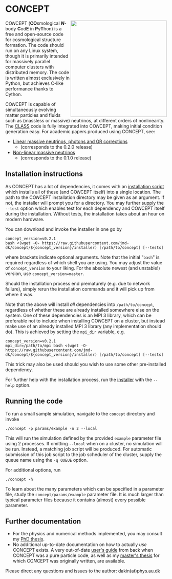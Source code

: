 CO*N*CEPT
=========
<img align="right" height="300" src="http://users-phys.au.dk/jmd/github/concept/render2D.png"/>

CO*N*CEPT (**CO**smological ***N***-body **C**od**E** in **P**y**T**hon)
is a free and open-source code for cosmological structure formation.
The code should run on any Linux system, though it is primarily intended for
massively parallel computer clusters with distributed memory.
The code is written almost exclusively in Python, but achieves C-like
performance thanks to Cython.

CO*N*CEPT is capable of simultaneously evolving matter particles and fluids
such as (massless or massive) neutrinos, at different orders of nonlinearity.
The [CLASS](https://github.com/lesgourg/class_public) code is fully integrated
into CO*N*CEPT, making initial condition generation easy.
For academic papers produced using CO*N*CEPT, see:

- [Linear massive neutrinos, photons and GR corrections](https://arxiv.org/abs/1811.00904)
  - (corresponds to the 0.2.0 release)
- [Non-linear massive neutrinos](https://arxiv.org/abs/1712.03944)
  - (corresponds to the 0.1.0 release)


Installation instructions
-------------------------
As CO*N*CEPT has a lot of dependencies, it comes with an
[installation script](installer) which installs all of these
(and CO*N*CEPT itself) into a single location.
The path to the CO*N*CEPT installation directory may be given
as an argument. If not, the installer will prompt you for a directory.
You may further supply the `--test` option which enables test for each
dependency and CO*N*CEPT itself during the installation.
Without tests, the installation takes about an hour on modern hardware.

You can download and invoke the installer in one go by

    concept_version=v0.2.1
    bash <(wget -O- https://raw.githubusercontent.com/jmd-dk/concept/${concept_version}/installer) [/path/to/concept] [--tests]

where brackets indicate optional arguments. Note that the initial
"`bash`" is required regardless of which shell you are using.
You may adjust the value of `concept_version` to your liking. For the
absolute newest (and unstable!) version, use `concept_version=master`.

Should the installation process end prematurely (e.g. due to network
failure), simply rerun the installation commands and it will pick up
from where it was.

Note that the above will install *all* dependencies into
`/path/to/concept`, regardless of whether these are already installed
somewhere else on the system. One of these dependencies is an
MPI 3 library, which can be preferable not to include when installing
CO*N*CEPT on a cluster, but instead make use of an already installed
MPI 3 library (any implementation should do). This is achieved by
setting the `mpi_dir` variable, e.g.

    concept_version=v0.2.1
    mpi_dir=/path/to/mpi bash <(wget -O- https://raw.githubusercontent.com/jmd-dk/concept/${concept_version}/installer) [/path/to/concept] [--tests]

This trick may also be used should you wish to use
some other pre-installed dependency.

For further help with the installation process,
run the [installer](installer) with the `--help` option.


Running the code
----------------
To run a small sample simulation, navigate to the `concept` directory
and invoke

    ./concept -p params/example -n 2 --local

This will run the simulation defined by the provided `example`
parameter file using 2 processes. If omitting `--local` when on
a cluster, no simulation will be run. Instead, a matching job script
will be produced. For automatic submission of this job script to the
job scheduler of the cluster, supply the queue name using
the `-q QUEUE` option.

For additional options, run

    ./concept -h

To learn about the many parameters which can be specified in a
parameter file, study the `concept/params/example` parameter file.
It is much larger than typical parameter files because it contains
(almost) every possible parameter.


Further documentation
---------------------
- For the physics and numerical methods implemented, you may consult my [PhD thesis](https://tildeweb.au.dk/au282038/github/concept/phd_thesis-b5.pdf).
- No additional up-to-date documentation on how to actually *use* CO*N*CEPT exists.
  A very out-of-date [user's guide](https://arxiv.org/abs/1510.07621) from back
  when CO*N*CEPT was a pure particle code, as well as my [master's thesis](http://users-phys.au.dk/jmd/github/concept/masters_thesis.pdf)
  for which CO*N*CEPT was originally written, are available.

Please direct any questions and issues to the author: dakin(at)phys.au.dk

